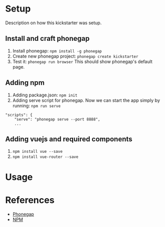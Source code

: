 # Setup
Description on how this kickstarter was setup.

## Install and craft phonegap
1. Install phonegap: `npm install -g phonegap`
1. Create new phonegap project: `phonegap create kickstarter`
1. Test it: `phonegap run browser`
This should show phonegap's default page.

## Adding npm
1. Adding package.json: `npm init`
1. Adding serve script for phonegap. Now we can start the app simply by running: `npm run serve`
```
"scripts": {
    "serve": "phonegap serve --port 8888",
    ...
```

## Adding vuejs and required components
1. `npm install vue --save`
1. `npm install vue-router --save`

# Usage


# References
* [Phonegap](https://phonegap.com/)
* [NPM](https://www.npmjs.com/)